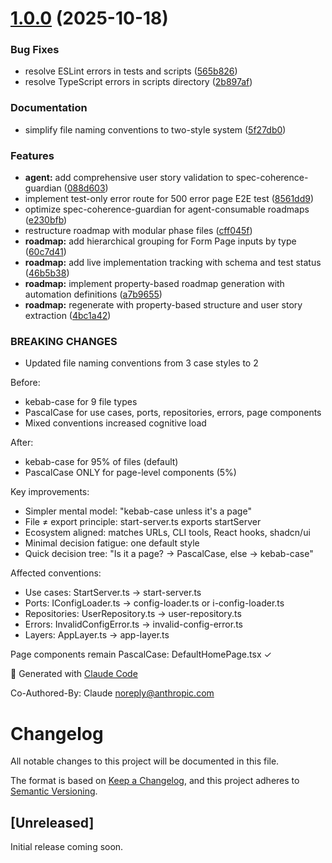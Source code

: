 # [1.0.0](https://github.com/omnera-dev/omnera-v2/compare/v0.0.1...v1.0.0) (2025-10-18)


### Bug Fixes

* resolve ESLint errors in tests and scripts ([565b826](https://github.com/omnera-dev/omnera-v2/commit/565b826835aea8ea62ae806ec0f65938d87841f2))
* resolve TypeScript errors in scripts directory ([2b897af](https://github.com/omnera-dev/omnera-v2/commit/2b897afe612ce5669a2d0136cd499f668e4b8d2b))


### Documentation

* simplify file naming conventions to two-style system ([5f27db0](https://github.com/omnera-dev/omnera-v2/commit/5f27db099fc37ba08057f57932922335c420d265))


### Features

* **agent:** add comprehensive user story validation to spec-coherence-guardian ([088d603](https://github.com/omnera-dev/omnera-v2/commit/088d603019baf778cbb870e757ad142bf54ad42e))
* implement test-only error route for 500 error page E2E test ([8561dd9](https://github.com/omnera-dev/omnera-v2/commit/8561dd9e925bc06e85bf8d61071bb8082301a9ce))
* optimize spec-coherence-guardian for agent-consumable roadmaps ([e230bfb](https://github.com/omnera-dev/omnera-v2/commit/e230bfb9ed28ed48e1a822b27daf364f66741ebd))
* restructure roadmap with modular phase files ([cff045f](https://github.com/omnera-dev/omnera-v2/commit/cff045fb997a56b5a0424d7e08814c2747ef7685))
* **roadmap:** add hierarchical grouping for Form Page inputs by type ([60c7d41](https://github.com/omnera-dev/omnera-v2/commit/60c7d417a1d82dec87c2e4a77b394517c285a772))
* **roadmap:** add live implementation tracking with schema and test status ([46b5b38](https://github.com/omnera-dev/omnera-v2/commit/46b5b3821cee20eb883ab0f2e1a21b70551cb295))
* **roadmap:** implement property-based roadmap generation with automation definitions ([a7b9655](https://github.com/omnera-dev/omnera-v2/commit/a7b96558feb4b35455277e76b3220715b830b897))
* **roadmap:** regenerate with property-based structure and user story extraction ([4bc1a42](https://github.com/omnera-dev/omnera-v2/commit/4bc1a4214a1bf2d44e71d8194d704865ee8e43b5))


### BREAKING CHANGES

* Updated file naming conventions from 3 case styles to 2

Before:
- kebab-case for 9 file types
- PascalCase for use cases, ports, repositories, errors, page components
- Mixed conventions increased cognitive load

After:
- kebab-case for 95% of files (default)
- PascalCase ONLY for page-level components (5%)

Key improvements:
- Simpler mental model: "kebab-case unless it's a page"
- File ≠ export principle: start-server.ts exports startServer
- Ecosystem aligned: matches URLs, CLI tools, React hooks, shadcn/ui
- Minimal decision fatigue: one default style
- Quick decision tree: "Is it a page? → PascalCase, else → kebab-case"

Affected conventions:
- Use cases: StartServer.ts → start-server.ts
- Ports: IConfigLoader.ts → config-loader.ts or i-config-loader.ts
- Repositories: UserRepository.ts → user-repository.ts
- Errors: InvalidConfigError.ts → invalid-config-error.ts
- Layers: AppLayer.ts → app-layer.ts

Page components remain PascalCase: DefaultHomePage.tsx ✓

🤖 Generated with [Claude Code](https://claude.com/claude-code)

Co-Authored-By: Claude <noreply@anthropic.com>

# Changelog

All notable changes to this project will be documented in this file.

The format is based on [Keep a Changelog](https://keepachangelog.com/en/1.0.0/),
and this project adheres to [Semantic Versioning](https://semver.org/spec/v2.0.0.html).

## [Unreleased]

Initial release coming soon.
